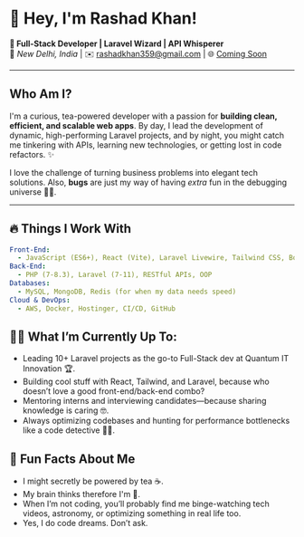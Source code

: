 # 👋 Hey, I'm Rashad Khan!

**🚀 Full-Stack Developer | Laravel Wizard | API Whisperer**  
📍 _New Delhi, India_ | ✉️ [rashadkhan359@gmail.com](mailto:rashadkhan359@gmail.com) | 🌐 [Coming Soon](#) 

---

## Who Am I?

I'm a curious, tea-powered developer with a passion for **building clean, efficient, and scalable web apps**. By day, I lead the development of dynamic, high-performing Laravel projects, and by night, you might catch me tinkering with APIs, learning new technologies, or getting lost in code refactors. ✨

I love the challenge of turning business problems into elegant tech solutions. Also, **bugs** are just my way of having _extra_ fun in the debugging universe 🐛🚀.

---

## 🔥 Things I Work With

```yaml
Front-End: 
  - JavaScript (ES6+), React (Vite), Laravel Livewire, Tailwind CSS, Bootstrap
Back-End: 
  - PHP (7-8.3), Laravel (7-11), RESTful APIs, OOP 
Databases: 
  - MySQL, MongoDB, Redis (for when my data needs speed)
Cloud & DevOps: 
  - AWS, Docker, Hostinger, CI/CD, GitHub
```


## 👨‍💻 What I’m Currently Up To:
  - Leading 10+ Laravel projects as the go-to Full-Stack dev at Quantum IT Innovation 🏆.
  - Building cool stuff with React, Tailwind, and Laravel, because who doesn’t love a good front-end/back-end combo?
  - Mentoring interns and interviewing candidates—because sharing knowledge is caring 🤓.
  - Always optimizing codebases and hunting for performance bottlenecks like a code detective 🕵️‍♂️.

## 🌱 Fun Facts About Me
- I might secretly be powered by tea ☕.
- My brain thinks therefore I'm 🧠.
- When I’m not coding, you’ll probably find me binge-watching tech videos, astronomy, or optimizing something in real life too.
- Yes, I do code dreams. Don’t ask.
